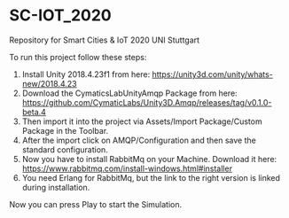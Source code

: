 # SC-IOT_2020
Repository for Smart Cities &amp; IoT 2020 UNI Stuttgart

To run this project follow these steps:
1. Install Unity 2018.4.23f1 from here: https://unity3d.com/unity/whats-new/2018.4.23
1. Download the CymaticsLabUnityAmqp Package from here: https://github.com/CymaticLabs/Unity3D.Amqp/releases/tag/v0.1.0-beta.4
2. Then import it into the project via Assets/Import Package/Custom Package in the Toolbar.
3. After the import click on AMQP/Configuration and then save the standard configuration.
4. Now you have to install RabbitMq on your Machine. Download it here: https://www.rabbitmq.com/install-windows.html#installer
5. You need Erlang for RabbitMq, but the link to the right version is linked during installation.

Now you can press Play to start the Simulation.


